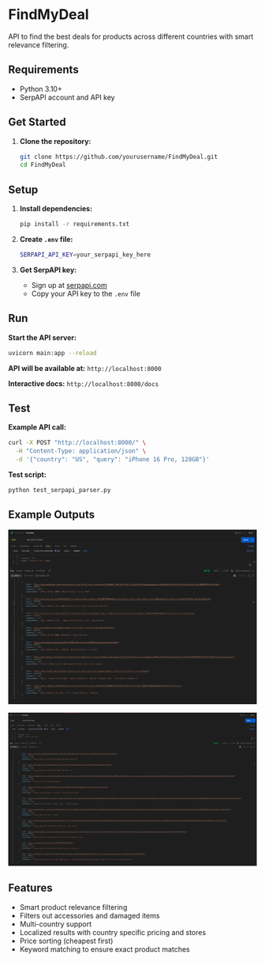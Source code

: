 # FindMyDeal

API to find the best deals for products across different countries with smart relevance filtering.

## Requirements

- Python 3.10+
- SerpAPI account and API key

## Get Started

1. **Clone the repository:**
   ```bash
   git clone https://github.com/yourusername/FindMyDeal.git
   cd FindMyDeal
   ```

## Setup

1. **Install dependencies:**
   ```bash
   pip install -r requirements.txt
   ```

2. **Create `.env` file:**
   ```bash
   SERPAPI_API_KEY=your_serpapi_key_here
   ```

3. **Get SerpAPI key:**
   - Sign up at [serpapi.com](https://serpapi.com)
   - Copy your API key to the `.env` file

## Run

**Start the API server:**
```bash
uvicorn main:app --reload
```

**API will be available at:** `http://localhost:8000`

**Interactive docs:** `http://localhost:8000/docs`

## Test

**Example API call:**
```bash
curl -X POST "http://localhost:8000/" \
  -H "Content-Type: application/json" \
  -d '{"country": "US", "query": "iPhone 16 Pro, 128GB"}'
```

**Test script:**
```bash
python test_serpapi_parser.py
```

## Example Outputs

![Example API Response](output.png)

![Example API Response](output1.png)

## Features

- Smart product relevance filtering
- Filters out accessories and damaged items  
- Multi-country support
- Localized results with country specific pricing and stores
- Price sorting (cheapest first)
- Keyword matching to ensure exact product matches